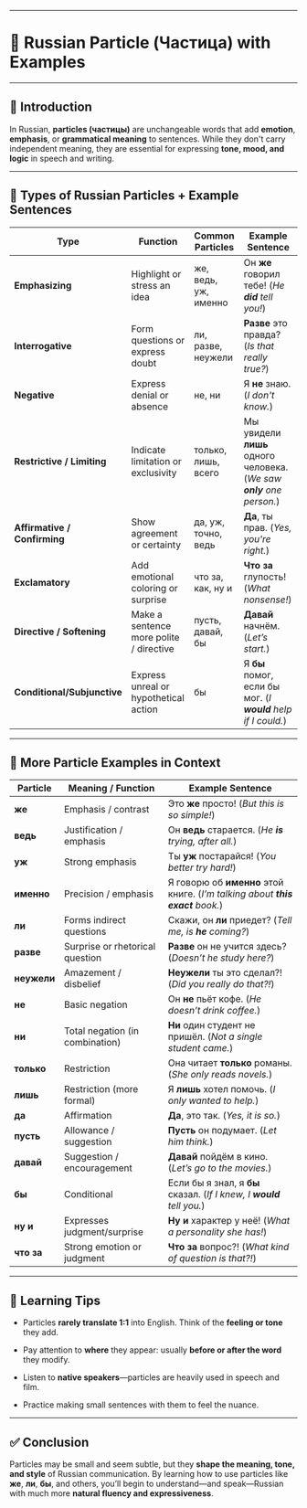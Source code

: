 
---
# 🧩 Russian Particle (Частица) with Examples

---

## 📝 Introduction

In Russian, **particles (частицы)** are unchangeable words that add **emotion**, **emphasis**, or **grammatical meaning** to sentences. While they don't carry independent meaning, they are essential for expressing **tone, mood, and logic** in speech and writing.

---

## 🔹 Types of Russian Particles + Example Sentences

|**Type**|**Function**|**Common Particles**|**Example Sentence**|
|---|---|---|---|
|**Emphasizing**|Highlight or stress an idea|же, ведь, уж, именно|Он **же** говорил тебе! (_He **did** tell you!_)|
|**Interrogative**|Form questions or express doubt|ли, разве, неужели|**Разве** это правда? (_Is that really true?_)|
|**Negative**|Express denial or absence|не, ни|Я **не** знаю. (_I don't know._)|
|**Restrictive / Limiting**|Indicate limitation or exclusivity|только, лишь, всего|Мы увидели **лишь** одного человека. (_We saw **only** one person._)|
|**Affirmative / Confirming**|Show agreement or certainty|да, уж, точно, ведь|**Да**, ты прав. (_Yes, you're right._)|
|**Exclamatory**|Add emotional coloring or surprise|что за, как, ну и|**Что за** глупость! (_What nonsense!_)|
|**Directive / Softening**|Make a sentence more polite / directive|пусть, давай, бы|**Давай** начнём. (_Let’s start._)|
|**Conditional/Subjunctive**|Express unreal or hypothetical action|бы|Я **бы** помог, если бы мог. (_I **would** help if I could._)|

---

## 💬 More Particle Examples in Context

|**Particle**|**Meaning / Function**|**Example Sentence**|
|---|---|---|
|**же**|Emphasis / contrast|Это **же** просто! (_But this is so simple!_)|
|**ведь**|Justification / emphasis|Он **ведь** старается. (_He **is** trying, after all._)|
|**уж**|Strong emphasis|Ты **уж** постарайся! (_You better try hard!_)|
|**именно**|Precision / emphasis|Я говорю об **именно** этой книге. (_I’m talking about **this exact** book._)|
|**ли**|Forms indirect questions|Скажи, он **ли** приедет? (_Tell me, is **he** coming?_)|
|**разве**|Surprise or rhetorical question|**Разве** он не учится здесь? (_Doesn’t he study here?_)|
|**неужели**|Amazement / disbelief|**Неужели** ты это сделал?! (_Did you really do that?!_)|
|**не**|Basic negation|Он **не** пьёт кофе. (_He doesn’t drink coffee._)|
|**ни**|Total negation (in combination)|**Ни** один студент не пришёл. (_Not a single student came._)|
|**только**|Restriction|Она читает **только** романы. (_She only reads novels._)|
|**лишь**|Restriction (more formal)|Я **лишь** хотел помочь. (_I only wanted to help._)|
|**да**|Affirmation|**Да**, это так. (_Yes, it is so._)|
|**пусть**|Allowance / suggestion|**Пусть** он подумает. (_Let him think._)|
|**давай**|Suggestion / encouragement|**Давай** пойдём в кино. (_Let’s go to the movies._)|
|**бы**|Conditional|Если бы я знал, я **бы** сказал. (_If I knew, I **would** tell you._)|
|**ну и**|Expresses judgment/surprise|**Ну и** характер у неё! (_What a personality she has!_)|
|**что за**|Strong emotion or judgment|**Что за** вопрос?! (_What kind of question is that?!_)|

---

## 🧠 Learning Tips

- Particles **rarely translate 1:1** into English. Think of the **feeling or tone** they add.
    
- Pay attention to **where** they appear: usually **before or after the word** they modify.
    
- Listen to **native speakers**—particles are heavily used in speech and film.
    
- Practice making small sentences with them to feel the nuance.
    

---

## ✅ Conclusion

Particles may be small and seem subtle, but they **shape the meaning, tone, and style** of Russian communication. By learning how to use particles like **же**, **ли**, **бы**, and others, you’ll begin to understand—and speak—Russian with much more **natural fluency and expressiveness**.
